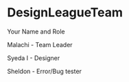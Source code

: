 # DesignLeagueTeam
Your Name and Role

Malachi - Team Leader

Syeda I - Designer 

Sheldon - Error/Bug tester

